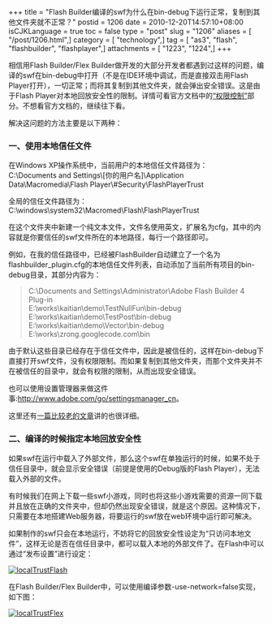 +++
title = "Flash Builder编译的swf为什么在bin-debug下运行正常，复制到其他文件夹就不正常？"
postid = 1206
date = 2010-12-20T14:57:10+08:00
isCJKLanguage = true
toc = false
type = "post"
slug = "1206"
aliases = [ "/post/1206.html",]
category = [ "technology",]
tag = [ "as3", "flash", "flashbuilder", "flashplayer",]
attachments = [ "1223", "1224",]
+++


相信用Flash Builder/Flex
Builder做开发的大部分开发者都遇到过这样的问题，编译的swf在bin-debug中打开（不是在IDE环境中调试，而是直接双击用Flash
Player打开），一切正常；而将其复制到其他文件夹，就会弹出安全错误。这是由于Flash
Player对本地回放安全性的限制。详情可看官方文档中的[“权限控制”](http://help.adobe.com/zh_CN/as3/dev/WS5b3ccc516d4fbf351e63e3d118a9b90204-7c85.html)部分。不想看官方文档的，继续往下看。

解决这问题的方法主要是以下两种：

### 一、使用本地信任文件

在Windows XP操作系统中，当前用户的本地信任文件路径为：  
C:\\Documents and Settings\\[你的用户名]\\Application
Data\\Macromedia\\Flash Player\\\#Security\\FlashPlayerTrust

全局的信任文件路径为：  
C:\\windows\\system32\\Macromed\\Flash\\FlashPlayerTrust<!--more-->

在这个文件夹中新建一个纯文本文件，文件名使用英文，扩展名为cfg，其中的内容就是你要信任的swf文件所在的本地路径，每行一个路径即可。

例如，在我的信任路径中，已经被FlashBuilder自动建立了一个名为flashbuilder\_plugin.cfg的本地信任文件列表，自动添加了当前所有项目的bin-debug目录，其部分内容为：

> C:\\Documents and Settings\\Administrator\\Adobe Flash Builder 4
> Plug-in  
>  E:\\works\\kaitian\\demo\\TestNullFun\\bin-debug  
>  E:\\works\\kaitian\\demo\\TestPost\\bin-debug  
>  E:\\works\\kaitian\\demo\\Vector\\bin-debug  
>  E:\\works\\zrong.googlecode.com\\bin

由于默认这些目录已经存在于信任文件中，因此是被信任的，这样在bin-debug下直接打开swf文件，没有权限限制。而如果复制到其他文件夹，而那个文件夹并不在被信任的目录中，就会有权限的限制，从而出现安全错误。

也可以使用设置管理器来做这件事:<http://www.adobe.com/go/settingsmanager_cn>。

这里还有[一篇比较老的文章](http://hi.baidu.com/sl19880127sl/blog/item/6dff4924e63a0826d507427d.html)讲的也很详细。

### 二、编译的时候指定本地回放安全性

如果swf在运行中载入了外部文件，那么这个swf在单独运行的时候，如果不处于信任目录中，就会显示安全错误（前提是使用的Debug版的Flash
Player），无法载入外部的文件。

有时候我们在网上下载一些swf小游戏，同时也将这些小游戏需要的资源一同下载并且放在正确的文件夹中，但却仍然出现安全错误，就是这个原因。这种情况下，只需要在本地搭建Web服务器，将要运行的swf放在web环境中运行即可解决。

如果制作的swf只会在本地运行，不妨将它的回放安全性设定为“只访问本地文件”，这样无论是否在信任目录中，都可以载入本地的外部文件了。在Flash中可以通过“发布设置”进行设定：

[![](/uploads/2010/12/localTrustFlash.png "localTrustFlash")](/uploads/2010/12/localTrustFlash.png)

在Flash Builder/Flex
Builder中，可以使用编译参数-use-network=false实现，如下图：

[![](/uploads/2010/12/localTrustFlex.png "localTrustFlex")](/uploads/2010/12/localTrustFlex.png)

